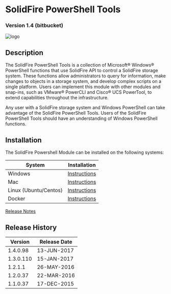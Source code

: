 # SolidFire PowerShell Tools

### Version 1.4 (bitbucket)

![logo](Installerer/product.png)

## Description

The SolidFire PowerShell Tools is a collection of Microsoft® Windows® PowerShell functions that use SolidFire API to control a SolidFire storage system. These functions allow administrators to query for information, make changes to objects in a storage system, and develop complex scripts on a single platform. Users can implement this module with other modules and snap-ins, such as VMware® PowerCLI and Cisco® UCS PowerTool, to extend capabilities throughout the infrastructure.

Any user with a SolidFire storage system and Windows PowerShell can take advantage of the SolidFire PowerShell Tools. Users of the SolidFire PowerShell Tools should have an understanding of Windows PowerShell functions.

## Installation

The SolidFire Powershell Module can be installed on the following systems:

| System                    | Installation                              |
|---------------------------|-------------------------------------------|
| Windows                   | [Instructions](docs/windows/README.md)    |
| Mac                       | [Instructions](docs/mac/README.md)        |
| Linux (Ubuntu/Centos)     | [Instructions](docs/linux/README.md)      |
| Docker                    | [Instructions](docs/docker/README.md)     |

[Release Notes](https://github.com/solidfire/PowerShell/blob/master/Install/SolidFire%20PowerShell%20Tools%20Release%20Notes.pdf)

## Release History

| Version      | Release Date   |
|--------------|----------------|
| 1.4.0.98     | 13-JUN-2017    |
| 1.3.0.110    | 15-JAN-2017 	| 
| 1.2.1.1      | 26-MAY-2016    |
| 1.2.0.37     | 22-MAR-2016    |
| 1.1.0.37     | 17-DEC-2015    |